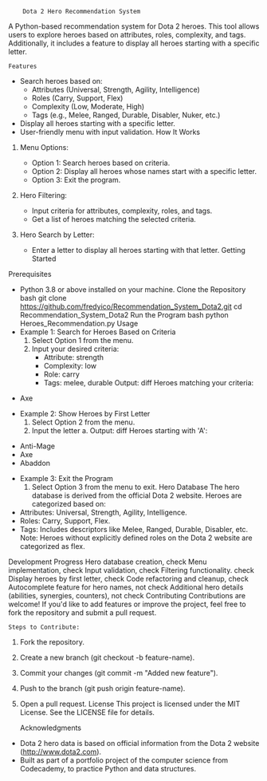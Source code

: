         Dota 2 Hero Recommendation System
A Python-based recommendation system for Dota 2 heroes. This tool allows users to explore heroes based on attributes, roles, complexity, and tags. Additionally, it includes a feature to display all heroes starting with a specific letter.

    Features
* Search heroes based on:
    * Attributes (Universal, Strength, Agility, Intelligence)
    * Roles (Carry, Support, Flex)
    * Complexity (Low, Moderate, High)
    * Tags (e.g., Melee, Ranged, Durable, Disabler, Nuker, etc.)
* Display all heroes starting with a specific letter.
* User-friendly menu with input validation.
    How It Works
1. Menu Options:
    * Option 1: Search heroes based on criteria.
    * Option 2: Display all heroes whose names start with a specific letter.
    * Option 3: Exit the program.

2. Hero Filtering:
    * Input criteria for attributes, complexity, roles, and tags.
    * Get a list of heroes matching the selected criteria.

3. Hero Search by Letter:
    * Enter a letter to display all heroes starting with that letter.
    Getting Started

Prerequisites
* Python 3.8 or above installed on your machine.
Clone the Repository
bash
git clone https://github.com/fredyico/Recommendation_System_Dota2.git
cd Recommendation_System_Dota2
Run the Program
bash
python Heroes_Recommendation.py
    Usage
* Example 1: Search for Heroes Based on Criteria
    1. Select Option 1 from the menu.
    2. Input your desired criteria:
        * Attribute: strength
        * Complexity: low
        * Role: carry
        * Tags: melee, durable
    Output:
diff
Heroes matching your criteria:
- Axe
* Example 2: Show Heroes by First Letter
    1. Select Option 2 from the menu.
    2. Input the letter a.
    Output:
diff
Heroes starting with 'A':
- Anti-Mage
- Axe
- Abaddon
* Example 3: Exit the Program
    1. Select Option 3 from the menu to exit.
    Hero Database
The hero database is derived from the official Dota 2 website. Heroes are categorized based on:
* Attributes: Universal, Strength, Agility, Intelligence.
* Roles: Carry, Support, Flex.
* Tags: Includes descriptors like Melee, Ranged, Durable, Disabler, etc.
    Note:
Heroes without explicitly defined roles on the Dota 2 website are categorized as flex.

Development Progress
 Hero database creation, check
 Menu implementation, check 
 Input validation, check 
 Filtering functionality. check
 Display heroes by first letter, check
 Code refactoring and cleanup, check 
 Autocomplete feature for hero names, not check
 Additional hero details (abilities, synergies, counters), not check
    Contributing
Contributions are welcome! If you'd like to add features or improve the project, feel free to fork the repository and submit a pull request.

    Steps to Contribute:
1. Fork the repository.
2. Create a new branch (git checkout -b feature-name).
3. Commit your changes (git commit -m "Added new feature").
4. Push to the branch (git push origin feature-name).
5. Open a pull request.
    License
This project is licensed under the MIT License. See the LICENSE file for details.

    Acknowledgments
* Dota 2 hero data is based on official information from the Dota 2 website (http://www.dota2.com).
* Built as part of a portfolio project of the computer science from Codecademy, to practice Python and data structures.